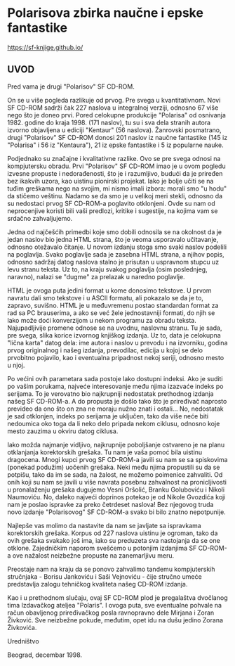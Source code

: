 # Polarisova zbirka naučne i epske fantastike

https://sf-knjige.github.io/

## UVOD

Pred vama je drugi "Polarisov" SF CD-ROM.

On se u više pogleda razlikuje od prvog. Pre svega u kvantitativnom. Novi SF CD-ROM sadrži čak 227 naslova u integralnoj verziji, odnosno 67 više nego što je doneo prvi. Pored celokupne produkcije "Polarisa" od osnivanja 1982. godine do kraja 1998. (171 naslov), tu su i sva dela stranih autora izvorno objavljena u ediciji "Kentaur" (56 naslova). Žanrovski posmatrano, drugi "Polarisov" SF CD-ROM donosi 201 naslov iz naučne fantastike (145 iz "Polarisa" i 56 iz "Kentaura"), 21 iz epske fantastike i 5 iz popularne nauke.

Podjednako su značajne i kvalitativne razlike. Ovo se pre svega odnosi na kompjutersku obradu. Prvi "Polarisov" SF CD-ROM imao je u ovom pogledu izvesne propuste i nedorađenosti, što je i razumljivo, budući da je priređen bez ikakvih uzora, kao uistinu pionirski projekat. Iako je bolje učiti se na tuđim greškama nego na svojim, mi nismo imali izbora: morali smo "u hodu" da stičemo veštinu. Nadamo se da smo je u velikoj meri stekli, odnosno da su nedostaci prvog SF CD-ROM-a poglavito otklonjeni. Ovde su nam od neprocenjive koristi bili vaši predlozi, kritike i sugestije, na kojima vam se srdačno zahvaljujemo.

Jedna od najčešćih primedbi koje smo dobili odnosila se na okolnost da je jedan naslov bio jedna HTML strana, što je veoma usporavalo učitavanje, odnosno otežavalo čitanje. U novom izdanju stoga smo svaki naslov podelili na poglavlja. Svako poglavlje sada je zasebna HTML strana, a njihov popis, odnosno sadržaj datog naslova stalno je prisutan u uspravnom stupcu uz levu stranu teksta. Uz to, na kraju svakog poglavlja (osim poslednjeg, naravno), nalazi se "dugme" za prelazak u naredno poglavlje.

HTML je ovoga puta jedini format u kome donosimo tekstove. U prvom navratu dali smo tekstove i u ASCII formatu, ali pokazalo se da je to, zapravo, suvišno. HTML je u međuvremenu postao standardan format za rad sa PC brauserima, a ako se već žele jednostavniji formati, do njih se lako može doći konverzijom u nekom programu za obradu teksta.
Najupadljivije promene odnose se na uvodnu, naslovnu stranu. Tu je sada, pre svega, slika korice izvornog knjiškog izdanja. Uz to, data je celokupna "lična karta" datog dela: ime autora i naslov u prevodu i na izvorniku, godina prvog originalnog i našeg izdanja, prevodilac, edicija u kojoj se delo prvobitno pojavilo, kao i eventualna pripadnost nekoj seriji, odnosno mesto u njoj.

Po većini ovih parametara sada postoje lako dostupni indeksi. Ako je suditi po vašim porukama, najveće interesovanje među njima izazvaće indeks po serijama. To je verovatno bio najkrupniji nedostatak prethodnog izdanja našeg SF CD-ROM-a. A do propusta je došlo tako što je priređivač naprosto prevideo da ono što on zna ne moraju nužno znati i ostali... No, nedostatak je sad otklonjen, indeks po serijama je uključen, tako da više neće biti nedoumica oko toga da li neko delo pripada nekom ciklusu, odnosno koje mesto zauzima u okviru datog ciklusa.

Iako možda najmanje vidljivo, najkrupnije poboljšanje ostvareno je na planu otklanjanja korektorskih grešaka. Tu nam je vaša pomoć bila uistinu dragocena. Mnogi kupci prvog SF CD-ROM-a javili su nam se sa spiskovima (ponekad podužim) uočenih grešaka. Neki među njima propustili su da se potpišu, tako da im se sada, na žalost, ne možemo poimenice zahvaliti. Od onih koji su nam se javili u više navrata posebnu zahvalnost na pronicljivosti u pronalaženju grešaka dugujemo Vesni Oršolić, Branku Goluboviću i Nikoli Naumoviću. No, daleko najveći doprinos potekao je od Nikole Gvozdića koji nam je poslao ispravke za preko četrdeset naslova! Bez njegovog truda novo izdanje "Polarisovog" SF CD-ROM-a svako bi bilo znatno nepotpunije.

Najlepše vas molimo da nastavite da nam se javljate sa ispravkama korektorskih grešaka. Korpus od 227 naslova uistinu je ogroman, tako da ovih grešaka svakako još ima, iako su preduzeta sva nastojanja da se one otklone. Zajedničkim naporom svešćemo u potonjim izdanjima SF CD-ROM-a ove nažalost neizbežne propuste na zanemarljivu meru.

Preostaje nam na kraju da se ponovo zahvalimo tandemu kompjuterskih stručnjaka - Borisu Jankoviću i Saši Vejnoviću - čije stručno umeće predstavlja zalogu tehničkog kvaliteta našeg CD-ROM izdanja.

Kao i u prethodnom slučaju, ovaj SF CD-ROM plod je pregalaštva dvočlanog tima Izdavačkog ateljea "Polaris". I ovoga puta, sve eventualne pohvale na račun obavljenog priređivačkog posla ravnopravno dele Mirjana i Zoran Živković. Sve neizbežne pokude, međutim, opet idu na dušu jedino Zorana Živkovića.

Uredništvo

Beograd, decembar 1998.
